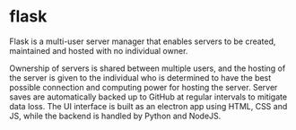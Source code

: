 # flask
Flask is a multi-user server manager that enables servers to be created, maintained and hosted with no individual owner.

Ownership of servers is shared between multiple users, and the hosting of the server is given to the individual who is determined to have the best possible connection and computing power for hosting the server. Server saves are automatically backed up to GitHub at regular intervals to mitigate data loss. The UI interface is built as an electron app using HTML, CSS and JS, while the backend is handled by Python and NodeJS.
